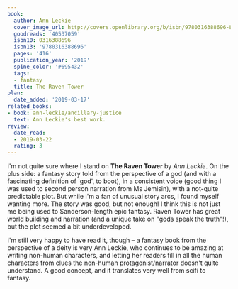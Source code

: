 ```yaml
---
book:
  author: Ann Leckie
  cover_image_url: http://covers.openlibrary.org/b/isbn/9780316388696-L.jpg
  goodreads: '40537059'
  isbn10: 0316388696
  isbn13: '9780316388696'
  pages: '416'
  publication_year: '2019'
  spine_color: '#695432'
  tags:
  - fantasy
  title: The Raven Tower
plan:
  date_added: '2019-03-17'
related_books:
- book: ann-leckie/ancillary-justice
  text: Ann Leckie's best work.
review:
  date_read:
  - 2019-03-22
  rating: 3
---
```


I'm not quite sure where I stand on **The Raven Tower** by *Ann Leckie*. On the plus side: a fantasy story told from the
perspective of a god (and with a fascinating definition of 'god', to boot), in a consistent voice (good thing I was used
to second person narration from Ms Jemisin), with a not-quite predictable plot. But while I'm a fan of unusual story
arcs, I found myself wanting more. The story was good, but not enough! I think this is not just me being used to
Sanderson-length epic fantasy. Raven Tower has great world building and narration (and a unique take on "gods speak the
truth"!), but the plot seemed a bit underdeveloped.

I'm still very happy to have read it, though – a fantasy book from the perspective of a deity is very Ann Leckie, who
continues to be amazing at writing non-human characters, and letting her readers fill in all the human characters from
clues the non-human protagonist/narrator doesn't quite understand. A good concept, and it translates very well from
scifi to fantasy.
